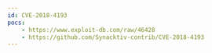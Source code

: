 ```yaml
---
id: CVE-2018-4193
pocs: 
    - https://www.exploit-db.com/raw/46428
    - https://github.com/Synacktiv-contrib/CVE-2018-4193
---
```


